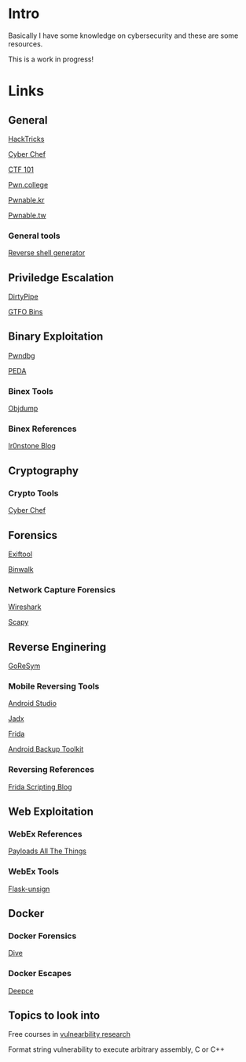 # Intro

Basically I have some knowledge on cybersecurity and these are some resources.

This is a work in progress!

# Links

## General

[HackTricks](https://book.hacktricks.xyz/welcome/readme)

[Cyber Chef](https://gchq.github.io/CyberChef/)

[CTF 101](https://ctf101.org/)

[Pwn.college](https://pwn.college/)

[Pwnable.kr](https://pwnable.kr/)

[Pwnable.tw](https://pwnable.tw/)

### General tools

[Reverse shell generator](https://www.revshells.com/)


## Priviledge Escalation

[DirtyPipe](https://github.com/AlexisAhmed/CVE-2022-0847-DirtyPipe-Exploits)

[GTFO Bins](https://gtfobins.github.io/)

## Binary Exploitation

[Pwndbg](https://github.com/pwndbg/pwndbg)
 
[PEDA](https://github.com/longld/peda)

### Binex Tools

[Objdump](https://man7.org/linux/man-pages/man1/objdump.1.html)

### Binex References

[Ir0nstone Blog](https://ir0nstone.gitbook.io/notes/)

## Cryptography

### Crypto Tools

[Cyber Chef](https://gchq.github.io/CyberChef/)

## Forensics

[Exiftool](https://github.com/exiftool/exiftool)

[Binwalk](https://github.com/ReFirmLabs/binwalk)

### Network Capture Forensics

[Wireshark](https://www.wireshark.org/)

[Scapy](https://scapy.readthedocs.io/en/latest/introduction.html)

## Reverse Enginering

[GoReSym](https://github.com/mandiant/GoReSym)

### Mobile Reversing Tools

[Android Studio](https://developer.android.com/studio)

[Jadx](https://github.com/skylot/jadx)

[Frida](https://frida.re/docs/)

[Android Backup Toolkit](https://sourceforge.net/projects/android-backup-processor/)

### Reversing References 

[Frida Scripting Blog](https://cmrodriguez.me/blog/frida-scripting-guide/)

## Web Exploitation

### WebEx References

[Payloads All The Things](https://swisskyrepo.github.io/PayloadsAllTheThings/)

### WebEx Tools

[Flask-unsign](https://book.hacktricks.xyz/network-services-pentesting/pentesting-web/flask)

## Docker

### Docker Forensics

[Dive](https://github.com/wagoodman/dive)

### Docker Escapes

[Deepce](https://github.com/stealthcopter/deepce)

## Topics to look into

Free courses in [vulnearbility research](https://p.ost2.fyi/courses)

Format string vulnerability to execute arbitrary assembly, C or C++

